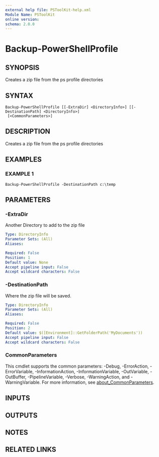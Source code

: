 ```yaml
---
external help file: PSToolKit-help.xml
Module Name: PSToolKit
online version:
schema: 2.0.0
---
```


# Backup-PowerShellProfile

## SYNOPSIS
Creates a zip file from the ps profile directories

## SYNTAX

```
Backup-PowerShellProfile [[-ExtraDir] <DirectoryInfo>] [[-DestinationPath] <DirectoryInfo>]
 [<CommonParameters>]
```

## DESCRIPTION
Creates a zip file from the ps profile directories

## EXAMPLES

### EXAMPLE 1
```
Backup-PowerShellProfile -DestinationPath c:\temp
```

## PARAMETERS

### -ExtraDir
Another Directory to add to the zip file

```yaml
Type: DirectoryInfo
Parameter Sets: (All)
Aliases:

Required: False
Position: 1
Default value: None
Accept pipeline input: False
Accept wildcard characters: False
```

### -DestinationPath
Where the zip file will be saved.

```yaml
Type: DirectoryInfo
Parameter Sets: (All)
Aliases:

Required: False
Position: 2
Default value: $([Environment]::GetFolderPath('MyDocuments'))
Accept pipeline input: False
Accept wildcard characters: False
```

### CommonParameters
This cmdlet supports the common parameters: -Debug, -ErrorAction, -ErrorVariable, -InformationAction, -InformationVariable, -OutVariable, -OutBuffer, -PipelineVariable, -Verbose, -WarningAction, and -WarningVariable. For more information, see [about_CommonParameters](http://go.microsoft.com/fwlink/?LinkID=113216).

## INPUTS

## OUTPUTS

## NOTES

## RELATED LINKS
